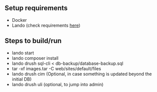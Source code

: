 ## Setup requirements
- Docker
- Lando (check requirements [here](https://docs.lando.dev/getting-started/installation.html))

## Steps to build/run
- lando start
- lando composer install
- lando drush sql-cli < db-backup/database-backup.sql
- tar -xf images.tar -C web/sites/default/files
- lando drush cim (Optional, in case something is updated beyond the initial DB)
- lando drush uli (optional, to jump into admin)
